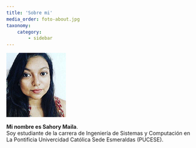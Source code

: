 ```yaml
---
title: 'Sobre mi'
media_order: foto-about.jpg
taxonomy:
    category:
        - sidebar
---
```


![About Me](foto-about.jpg)

**Mi nombre es Sahory Maila**.      
Soy estudiante de la carrera de Ingeniería de Sistemas y Computación 
en La Pontificia Univercidad Católica Sede Esmeraldas (PUCESE).